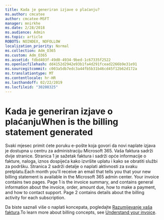 ```yaml
---
title: Kada je generiran izjave o plaćanju?
ms.author: cmcatee
author: cmcatee-MSFT
manager: mnirkhe
ms.date: 2/28/2018
ms.audience: Admin
ms.topic: article
ROBOTS: NOINDEX, NOFOLLOW
localization_priority: Normal
ms.collection: Adm_O365
ms.custom: Adm_O365
ms.assetid: fdbd403f-49d0-4934-9bed-1c67335f2522
ms.openlocfilehash: dd4152d2942e93b1fa4d291fcead2266b9e31e91
ms.sourcegitcommit: c003a5db7edc3a44fb5b31b46cd45f12b62d172a
ms.translationtype: MT
ms.contentlocale: hr-HR
ms.lasthandoff: 02/22/2019
ms.locfileid: "30208325"
---
```

# <a name="when-is-the-billing-statement-generated"></a><span data-ttu-id="6e380-102">Kada je generiran izjave o plaćanju</span><span class="sxs-lookup"><span data-stu-id="6e380-102">When is the billing statement generated</span></span>

<span data-ttu-id="6e380-p101">Svaki mjesec primit ćete poruku e-pošte koja govori da novi naplate izjava je dostupna u centru za administraciju Microsoft 365. Vaša faktura sadrži dvije stranice. Stranica 1 je sažetak faktura i sadrži opće informacije o fakture, naloga, iznos dospijeća kako izvršite uplatu i kako se obratiti službi za podršku. Stranica 2 sadrži detalje o naplati aktivnosti za svaku pretplatu.</span><span class="sxs-lookup"><span data-stu-id="6e380-p101">Each month you'll receive an email that tells you that your new billing statement is available in the Microsoft 365 admin center. Your invoice contains two pages. Page 1 is the invoice summary, and contains general information about the invoice, order, amount due, how to make a payment, and how to contact support. Page 2 contains details about the billing activity for each subscription.</span></span>
  
<span data-ttu-id="6e380-107">Da biste saznali više o naplati koncepata, pogledajte [Razumijevanje vaša faktura](https://support.office.com/article/0724b428-fb59-4962-8c37-6674166d7507).</span><span class="sxs-lookup"><span data-stu-id="6e380-107">To learn more about billing concepts, see [Understand your invoice](https://support.office.com/article/0724b428-fb59-4962-8c37-6674166d7507).</span></span>
  

